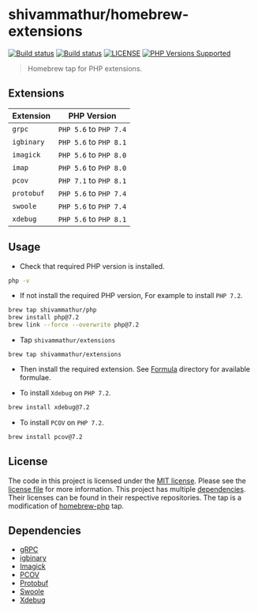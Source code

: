 # shivammathur/homebrew-extensions

<a href="https://github.com/shivammathur/homebrew-extensions" title="Homebrew tap for PHP extensions"><img alt="Build status" src="https://github.com/shivammathur/homebrew-extensions/workflows/Build%20Formulae/badge.svg"></a>
<a href="https://github.com/shivammathur/homebrew-extensions" title="Homebrew tap for PHP extensions"><img alt="Build status" src="https://github.com/shivammathur/homebrew-extensions/workflows/Test%20Formulae/badge.svg"></a>
<a href="https://github.com/shivammathur/homebrew-extensions/blob/master/LICENSE" title="license"><img alt="LICENSE" src="https://img.shields.io/badge/license-MIT-428f7e.svg"></a>
<a href="https://github.com/shivammathur/homebrew-extensions/tree/master/Formula" title="Formulae"><img alt="PHP Versions Supported" src="https://img.shields.io/badge/php-%3E%3D%205.6-8892BF.svg"></a>

> Homebrew tap for PHP extensions.

## Extensions

|Extension|PHP Version|
|--- |--- |
|`grpc`|`PHP 5.6` to `PHP 7.4`|
|`igbinary`|`PHP 5.6` to `PHP 8.1`|
|`imagick`|`PHP 5.6` to `PHP 8.0`|
|`imap`|`PHP 5.6` to `PHP 8.0`|
|`pcov`|`PHP 7.1` to `PHP 8.1`|
|`protobuf`|`PHP 5.6` to `PHP 7.4`|
|`swoole`|`PHP 5.6` to `PHP 7.4`|
|`xdebug`|`PHP 5.6` to `PHP 8.1`|

## Usage

- Check that required PHP version is installed.

```bash
php -v
```
- If not install the required PHP version, For example to install `PHP 7.2`.

```bash
brew tap shivammathur/php
brew install php@7.2
brew link --force --overwrite php@7.2
```

- Tap `shivammathur/extensions`
```
brew tap shivammathur/extensions
```

- Then install the required extension. See [Formula](Formula) directory for available formulae.

- To install `Xdebug` on `PHP 7.2`.

```bash
brew install xdebug@7.2
```

- To install `PCOV` on `PHP 7.2`.

```bash
brew install pcov@7.2
```

## License
The code in this project is licensed under the [MIT license](http://choosealicense.com/licenses/mit/).
Please see the [license file](LICENSE) for more information. This project has multiple [dependencies](#dependencies "Dependencies for this Homebrew tap"). Their licenses can be found in their respective repositories. The tap is a modification of [homebrew-php](https://github.com/Homebrew/homebrew-php) tap.


## Dependencies

- [gRPC](https://github.com/grpc/grpc "gRPC Upstream")
- [igbinary](https://github.com/igbinary/igbinary "igbinary upstream")
- [Imagick](https://github.com/Imagick/imagick "Imagick upstream")
- [PCOV](https://github.com/krakjoe/pcov "PCOV Upstream")
- [Protobuf](https://github.com/protocolbuffers/protobuf "protocolbuffers Upstream")
- [Swoole](https://github.com/swoole/swoole-src "Swoole Upstream")
- [Xdebug](https://github.com/xdebug/xdebug "Xdebug Upstream")
